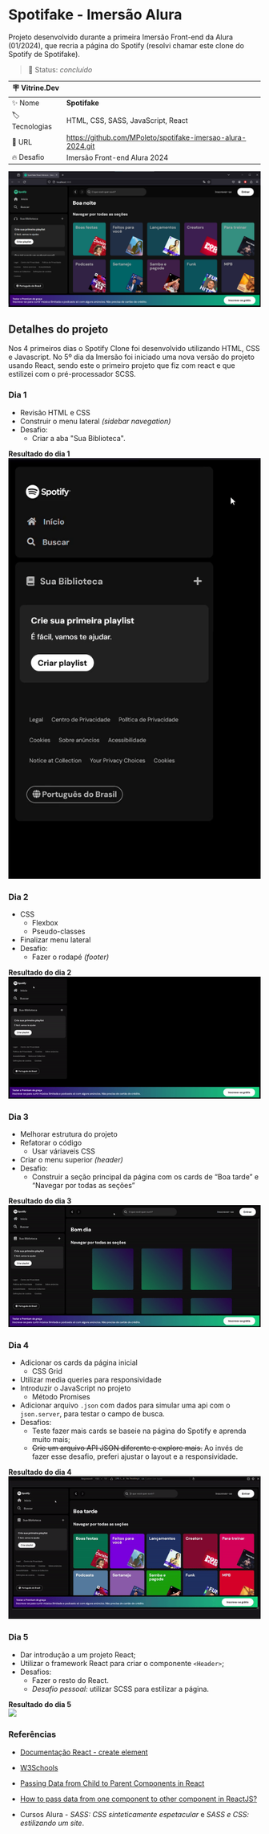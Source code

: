 # Spotifake - Imersão Alura

Projeto desenvolvido durante a primeira Imersão Front-end da Alura (01/2024), que recria a página do Spotify (resolvi chamar este clone do Spotify de Spotifake). 

> 🏁 Status: *concluído* 

| :placard: Vitrine.Dev |     |
| -------------  | --- |
| :sparkles: Nome        | **Spotifake**
| :label: Tecnologias | HTML, CSS, SASS, JavaScript, React
| :rocket: URL         | https://github.com/MPoleto/spotifake-imersao-alura-2024.git
| :fire: Desafio     | Imersão Front-end Alura 2024
  
![](./img-readme/resultado-dia-5-react.png#vitrinedev)

## Detalhes do projeto

Nos 4 primeiros dias o Spotify Clone foi desenvolvido utilizando HTML, CSS e Javascript. No 5º dia da Imersão foi iniciado uma nova versão do projeto usando React, sendo este o primeiro projeto que fiz com react e que estilizei com o pré-processador SCSS.


### Dia 1

- Revisão HTML e CSS
- Construir o menu lateral *(sidebar navegation)*
- Desafio:
  - Criar a aba "Sua Biblioteca".

**Resultado do dia 1**  
![](./img-readme/resultado-dia-1.gif)

### Dia 2
- CSS
  - Flexbox
  - Pseudo-classes
- Finalizar menu lateral
- Desafio:
  - Fazer o rodapé *(footer)*

**Resultado do dia 2**  
![](./img-readme/resultado-dia-2.gif)

### Dia 3
- Melhorar estrutura do projeto
- Refatorar o código
  - Usar váriaveis CSS
- Criar o menu superior *(header)*
- Desafio:
  - Construir a seção principal da página com os cards de “Boa tarde” e “Navegar por todas as seções”

**Resultado do dia 3**  
![](./img-readme/resultado-dia-3.gif)

### Dia 4
- Adicionar os cards da página inicial
  - CSS Grid
- Utilizar media queries para responsividade
- Introduzir o JavaScript no projeto
  - Método Promises
- Adicionar arquivo `.json` com dados para simular uma api com o `json.server`, para testar o campo de busca.
- Desafios:
  - Teste fazer mais cards se baseie na página do Spotify e aprenda muito mais;
  - ~~Crie um arquivo API JSON diferente e explore mais.~~  Ao invés de fazer esse desafio, preferi ajustar o layout e a responsividade.

**Resultado do dia 4**  
![](./img-readme/resultado-dia-4.gif)

### Dia 5  
- Dar introdução a um projeto React;
- Utilizar o framework React para criar o componente `<Header>`;
- Desafios:
  - Fazer o resto do React.
  - *Desafio pessoal:* utilizar SCSS para estilizar a página.
  
**Resultado do dia 5**  
![](./img-readme/resultado-dia-5.gif)

  
### Referências

- [Documentação React - create element](https://react.dev/reference/react/createElement)

- [W3Schools](https://www.w3schools.com/)

- [Passing Data from Child to Parent Components in React](https://medium.com/@ozhanli/passing-data-from-child-to-parent-components-in-react-e347ea60b1bb)

- [How to pass data from one component to other component in ReactJS?](https://www.geeksforgeeks.org/how-to-pass-data-from-one-component-to-other-component-in-reactjs/)

- Cursos Alura - *SASS: CSS sinteticamente espetacular* e *SASS e CSS: estilizando um site*.